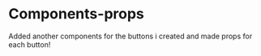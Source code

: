 # Components-props
Added another components for the buttons i created and made props for each button!
